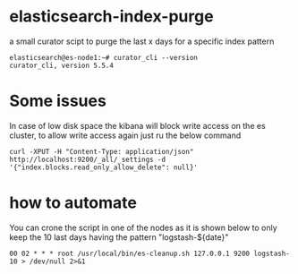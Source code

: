 # elasticsearch-index-purge
a small curator scipt to purge the last x days for a specific index pattern
```
elasticsearch@es-node1:~# curator_cli --version
curator_cli, version 5.5.4
```
# Some issues
In case of low disk space the kibana will block write access on the es cluster, to allow write access again just ru the below command
```
curl -XPUT -H "Content-Type: application/json" http://localhost:9200/_all/_settings -d '{"index.blocks.read_only_allow_delete": null}'
```

# how to automate
You can crone the script in one of the nodes as it is shown below to only keep the 10 last days having the pattern "logstash-${date}"
```
00 02 * * * root /usr/local/bin/es-cleanup.sh 127.0.0.1 9200 logstash- 10 > /dev/null 2>&1
```
